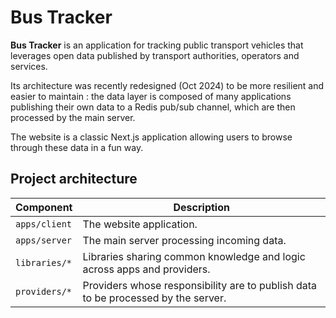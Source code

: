 # Bus Tracker

**Bus Tracker** is an application for tracking public transport vehicles that
leverages open data published by transport authorities, operators and services.

Its architecture was recently redesigned (Oct 2024) to be more resilient and
easier to maintain : the data layer is composed of many applications publishing
their own data to a Redis pub/sub channel, which are then processed by the main
server.

The website is a classic Next.js application allowing users to browse through
these data in a fun way.

## Project architecture

| Component     | Description                                                                       |
| ------------- | --------------------------------------------------------------------------------- |
| `apps/client` | The website application.                                                          |
| `apps/server` | The main server processing incoming data.                                         |
| `libraries/*` | Libraries sharing common knowledge and logic across apps and providers.           |
| `providers/*` | Providers whose responsibility are to publish data to be processed by the server. |
